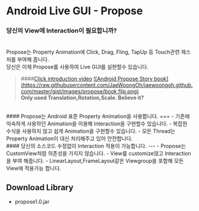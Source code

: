 # Android Live GUI - Propose
<i class="icon-cog"></i> 
### 당신의 View에 Interaction이 필요합니까?<br><br>

Propose는 Property Animation에 Click, Drag, Fling, TapUp 등 Touch관련 제스처를 부여해 줍니다.<br>
당신은 이제 Propose를 사용하여 Live GUI를 실현할수 있습니다.<br>
> ####[Click introduction video](https://youtu.be/FpXSwXSbTYE)
[![Android Propose Story book](https://raw.githubusercontent.com/JaeWoongOh/jaewoongoh.github.com/master/gist/images/propose/book flip.png)](http://youtu.be/FpXSwXSbTYE)<br>
**Only used Translation,Rotation,Scale.  Believe it?**

<br>
#### Propose는 Android 표준 Property Animation을 사용합니다.
===
- 기존에 익숙하게 사용하던 Animation을 이용해 Interaction을 구현할수 있습니다.
- 복잡한 수식을 사용하지 않고 쉽게 Animation을 구현할수 있습니다.
- 모든 Thread는 Property Animation이 대신 처리해주고 있어 안전합니다.

<br>
#### 당신의 소스코드 수정없이 Interaction 적용이 가능합니다.
---
- Propose는 CustomView처럼 의존성을 가지지 않습니다.
- View를 customize않고 Interaction을 부여 해줍니다.
- LinearLayout,FrameLayout같은 Viewgroup을 포함해 모든 View에 적용가능 합니다.



## Download Library
- propose1.0.jar

